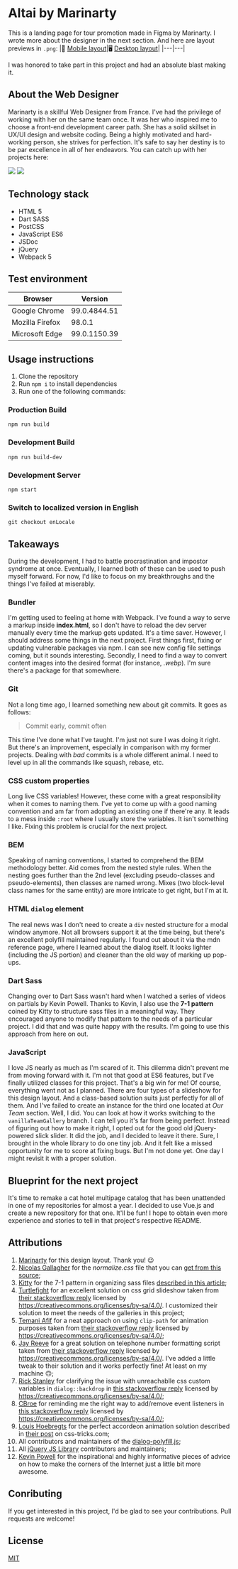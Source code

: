 # Altai by Marinarty

This is a landing page for tour promotion made in Figma by Marinarty. I wrote more about the designer in the next section. And here are layout previews in `.png`:
|📱 [Mobile layout](https://raw.githubusercontent.com/eimwe/altai/main/previews/375px.jpg)|🖥️ [Desktop layout](https://raw.githubusercontent.com/eimwe/altai/main/previews/1440px.jpg)|
|---|---|

I was honored to take part in this project and had an absolute blast making it.

## About the Web Designer

Marinarty is a skillful Web Designer from France. I've had the privilege of working with her on the same team once. It was her who inspired me to choose a front-end development career path. She has a solid skillset in UX/UI design and website coding. Being a highly motivated and hard-working person, she strives for perfection. It's safe to say her destiny is to be par excellence in all of her endeavors.
You can catch up with her projects here:

[![](https://img.shields.io/badge/Behance-1769ff?style=for-the-badge&logo=behance&logoColor=white)](https://www.behance.net/tsiganoshace6a) [![](https://img.shields.io/badge/github-%23121011.svg?style=for-the-badge&logo=github&logoColor=white)](https://github.com/Marinarty)

## Technology stack

- HTML 5
- Dart SASS
- PostCSS
- JavaScript ES6
- JSDoc
- jQuery
- Webpack 5

## Test environment

| Browser         | Version      |
| --------------- | ------------ |
| Google Chrome   | 99.0.4844.51 |
| Mozilla Firefox | 98.0.1       |
| Microsoft Edge  | 99.0.1150.39 |

## Usage instructions

1. Clone the repository
2. Run `npm i` to install dependencies
3. Run one of the following commands:

### Production Build

`npm run build`

### Development Build

`npm run build-dev`

### Development Server

`npm start`

### Switch to localized version in English

`git checkout enLocale`

## Takeaways

During the development, I had to battle procrastination and impostor syndrome at once. Eventually, I learned both of these can be used to push myself forward. For now, I'd like to focus on my breakthroughs and the things I've failed at miserably.

### Bundler

I'm getting used to feeling at home with Webpack. I've found a way to serve a markup inside **index.html**, so I don't have to reload the dev server manually every time the markup gets updated. It's a time saver. However, I should address some things in the next project. First things first, fixing or updating vulnerable packages via npm. I can see new config file settings coming, but it sounds interesting. Secondly, I need to find a way to convert content images into the desired format (for instance, _.webp_). I'm sure there's a package for that somewhere.

### Git

Not a long time ago, I learned something new about git commits. It goes as follows:

> Commit early, commit often

This time I've done what I've taught. I'm just not sure I was doing it right. But there's an improvement, especially in comparison with my former projects. Dealing with _bad_ commits is a whole different animal. I need to level up in all the commands like squash, rebase, etc.

### CSS custom properties

Long live CSS variables! However, these come with a great responsibility when it comes to naming them. I've yet to come up with a good naming convention and am far from adopting an existing one if there're any. It leads to a mess inside `:root` where I usually store the variables. It isn't something I like. Fixing this problem is crucial for the next project.

### BEM

Speaking of naming conventions, I started to comprehend the BEM methodology better. Aid comes from the nested style rules. When the nesting goes further than the 2nd level (excluding pseudo-classes and pseudo-elements), then classes are named wrong. Mixes (two block-level class names for the same entity) are more intricate to get right, but I'm at it.

### HTML `dialog` element

The real news was I don't need to create a `div` nested structure for a modal window anymore. Not all browsers support it at the time being, but there's an excellent polyfill maintained regularly. I found out about it via the mdn reference page, where I learned about the dialog itself. It looks lighter (including the JS portion) and cleaner than the old way of marking up pop-ups.

### Dart Sass

Changing over to Dart Sass wasn't hard when I watched a series of videos on partials by Kevin Powell. Thanks to Kevin, I also use the **7-1 pattern** coined by Kitty to structure sass files in a meaningful way. They encouraged anyone to modify that pattern to the needs of a particular project. I did that and was quite happy with the results. I'm going to use this approach from here on out.

### JavaScript

I love JS nearly as much as I'm scared of it. This dilemma didn't prevent me from moving forward with it. I'm not that good at ES6 features, but I've finally utilized classes for this project. That's a big win for me! Of course, everything went not as I planned. There are four types of a slideshow for this design layout. And a class-based solution suits just perfectly for all of them. And I've failed to create an instance for the third one located at _Our Team_ section. Well, I did. You can look at how it works switching to the `vanillaTeamGallery` branch. I can tell you it's far from being perfect. Instead of figuring out how to make it right, I opted out for the good old jQuery-powered slick slider. It did the job, and I decided to leave it there. Sure, I brought in the whole library to do one tiny job. And it felt like a missed opportunity for me to score at fixing bugs. But I'm not done yet. One day I might revisit it with a proper solution.

## Blueprint for the next project

It's time to remake a cat hotel multipage catalog that has been unattended in one of my repositories for almost a year. I decided to use Vue.js and create a new repository for that one. It'll be fun! I hope to obtain even more experience and stories to tell in that project's respective README.

## Attributions

1. [Marinarty](https://www.behance.net/tsiganoshace6a) for this design layout. Thank you! 😉
2. [Nicolas Gallagher](https://nicolasgallagher.com/) for the _normalize.css_ file that you can [get from this source](https://necolas.github.io/normalize.css/);
3. [Kitty](https://kittygiraudel.com/) for the 7-1 pattern in organizing sass files [described in this article](https://sass-guidelin.es/#architecture);
4. [Turtlefight](https://stackoverflow.com/users/8411406/turtlefight) for an excellent solution on css grid slideshow taken from [their stackoverflow reply](https://stackoverflow.com/a/57529819) licensed by https://creativecommons.org/licenses/by-sa/4.0/. I customized their solution to meet the needs of the galleries in this project;
5. [Temani Afif](https://stackoverflow.com/users/8620333/temani-afif) for a neat approach on using `clip-path` for animation purposes taken from [their stackoverflow reply](https://stackoverflow.com/a/64018355) licensed by https://creativecommons.org/licenses/by-sa/4.0/;
6. [Jay Reeve](https://stackoverflow.com/users/14213594/jay-reeve) for a great solution on telephone number formatting script taken from [their stackoverflow reply](https://stackoverflow.com/a/68822305) licensed by https://creativecommons.org/licenses/by-sa/4.0/. I've added a little tweak to their solution and it works perfectly fine! At least on my machine 🙃;
7. [Rick Stanley](https://stackoverflow.com/users/7443903/rick-stanley) for clarifying the issue with unreachablle css custom variables in `dialog::backdrop` in [this stackoverflow reply](https://stackoverflow.com/a/63322762) licensed by https://creativecommons.org/licenses/by-sa/4.0/;
8. [CBroe](https://stackoverflow.com/users/1427878/cbroe) for reminding me the right way to add/remove event listeners in [this stackoverflow reply](https://stackoverflow.com/a/63281414) licensed by https://creativecommons.org/licenses/by-sa/4.0/;
9. [Louis Hoebregts](https://css-tricks.com/author/louishoebregts/) for the perfect accordeon animation solution described in [their post](https://css-tricks.com/how-to-animate-the-details-element-using-waapi/) on css-tricks.com;
10. All contributors and maintainers of the [dialog-polyfill.js](https://github.com/GoogleChrome/dialog-polyfill);
11. All [jQuery JS Library](https://github.com/jquery/jquery) contributors and maintainers;
12. [Kevin Powell](https://www.kevinpowell.co/) for the inspirational and highly informative pieces of advice on how to make the corners of the Internet just a little bit more awesome.

## Conributing

If you get interested in this project, I'd be glad to see your contributions. Pull requests are welcome!

## License

[MIT](https://github.com/eimwe/soccer/blob/master/LICENSE.md)
